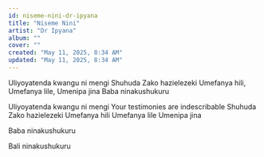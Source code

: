 ```yaml
---
id: niseme-nini-dr-ipyana
title: "Niseme Nini"
artist: "Dr Ipyana"
album: ""
cover: ""
created: "May 11, 2025, 8:34 AM"
updated: "May 11, 2025, 8:34 AM"
---
```


Uliyoyatenda kwangu ni mengi
Shuhuda Zako hazielezeki
Umefanya hili, Umefanya lile, Umenipa jina
Baba ninakushukuru

Uliyoyatenda kwangu ni mengi
Your testimonies are indescribable
Shuhuda Zako hazielezeki
Umefanya hili Umefanya lile Umenipa jina

Baba ninakushukuru

Bali ninakushukuru
